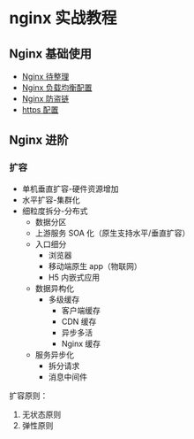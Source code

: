 # nginx 实战教程

## Nginx 基础使用

- [Nginx 待整理](/nginx/tutorial/01)
- [Nginx 负载均衡配置](/nginx/tutorial/02)
- [Nginx 防盗链](/nginx/tutorial/referers)
- [https 配置](/nginx/tutorial/https)

## Nginx 进阶

### 扩容

- 单机垂直扩容-硬件资源增加
- 水平扩容-集群化
- 细粒度拆分-分布式
  - 数据分区
  - 上游服务 SOA 化（原生支持水平/垂直扩容）
  - 入口细分
    - 浏览器
    - 移动端原生 app（物联网）
    - H5 内嵌式应用
  - 数据异构化
    - 多级缓存
      - 客户端缓存
      - CDN 缓存
      - 异步多活
      - Nginx 缓存
  - 服务异步化
    - 拆分请求
    - 消息中间件

扩容原则：

1. 无状态原则
2. 弹性原则
